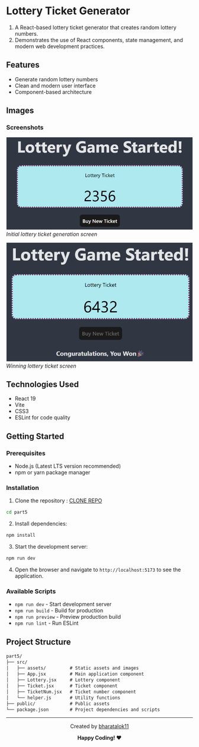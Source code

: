 # Lottery Ticket Generator

1. A React-based lottery ticket generator  that creates random lottery numbers. 
2. Demonstrates the use of React components, state management, and modern web development practices.

## Features

- Generate random lottery numbers
- Clean and modern user interface
- Component-based architecture

## Images

### Screenshots

![Lottery Start Screen](./src/assets/lotteryStart.png)
*Initial lottery ticket generation screen*

![Lottery Won Screen](./src/assets/lotteryWon.png)
*Winning lottery ticket screen*



## Technologies Used

- React 19
- Vite
- CSS3
- ESLint for code quality

## Getting Started

### Prerequisites

- Node.js (Latest LTS version recommended)
- npm or yarn package manager

### Installation


1. Clone the repository : [CLONE REPO](https://github.com/bharatalok11/React-Apna-College.git)

```bash
cd part5
```

2. Install dependencies:
```bash
npm install
```

3. Start the development server:
```bash
npm run dev
```

4. Open the browser and navigate to `http://localhost:5173` to see the application.

### Available Scripts

- `npm run dev` - Start development server
- `npm run build` - Build for production
- `npm run preview` - Preview production build
- `npm run lint` - Run ESLint

## Project Structure

```
part5/
├── src/
│   ├── assets/         # Static assets and images
│   ├── App.jsx         # Main application component
│   ├── Lottery.jsx     # Lottery component
│   ├── Ticket.jsx      # Ticket component
│   ├── TicketNum.jsx   # Ticket number component
│   └── helper.js       # Utility functions
├── public/             # Public assets
└── package.json        # Project dependencies and scripts
```

<hr/>
<div align="center">

Created by [bharatalok11](https://github.com/bharatalok11)

**Happy Coding! ❤️**

</div>
